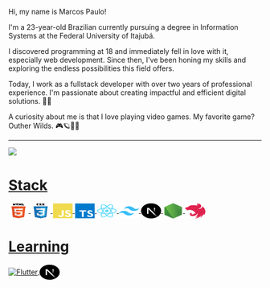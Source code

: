 <div>
  <p>
    Hi, my name is Marcos Paulo!
  </p>
  <p>
    I'm a 23-year-old Brazilian currently pursuing a degree in Information Systems at the Federal University of Itajubá.
  </p>
  <p>
    I discovered programming at 18 and immediately fell in love with it, especially web development. Since then, I've been honing my skills and exploring the endless possibilities this field offers.
  </p>
  <p>
    Today, I work as a fullstack developer with over two years of professional experience. I'm passionate about creating impactful and efficient digital solutions. 👨‍💻
  </p>
  <p>
    A curiosity about me is that I love playing video games. My favorite game? Outher Wilds. 🎮🪐👩‍🚀
  </p>
</div>
<hr>
<div>
  <a href="https://github.com/MarcosPaul0">
  <!--   <img height="180em" src="https://github-readme-stats.vercel.app/api?username=MarcosPaul0&show_icons=true&theme=dracula&title_color=blue&include_all_commits=true&count_private=true"/> -->
  <img height="180em" src="https://github-readme-stats.vercel.app/api/top-langs/?username=MarcosPaul0&layout=compact&langs_count=7&theme=dracula&title_color=blue"/>
</div>

<div>
  <h1>Stack</h1>
  <img align="center" alt="HTML" height="30" width="40" src="https://raw.githubusercontent.com/devicons/devicon/1119b9f84c0290e0f0b38982099a2bd027a48bf1/icons/html5/html5-original-wordmark.svg">
  <img align="center" alt="CSS" height="30" width="40" src="https://raw.githubusercontent.com/devicons/devicon/1119b9f84c0290e0f0b38982099a2bd027a48bf1/icons/css3/css3-original-wordmark.svg">
  <img align="center" alt="Js" height="30" width="40" src="https://raw.githubusercontent.com/devicons/devicon/master/icons/javascript/javascript-plain.svg">
  <img align="center" alt="Ts" height="30" width="40" src="https://raw.githubusercontent.com/devicons/devicon/master/icons/typescript/typescript-plain.svg">
  <img align="center" alt="React" height="30" width="40" src="https://raw.githubusercontent.com/devicons/devicon/master/icons/react/react-original.svg">
  <img align="center" alt="Tailwindcss" height="30" width="40" src="https://raw.githubusercontent.com/devicons/devicon/1119b9f84c0290e0f0b38982099a2bd027a48bf1/icons/tailwindcss/tailwindcss-plain.svg">
  <img align="center" alt="Next" height="30" width="40" src="https://raw.githubusercontent.com/devicons/devicon/master/icons/nextjs/nextjs-original.svg">
  <img align="center" alt="Nodejs" height="30" width="40" src="https://raw.githubusercontent.com/devicons/devicon/master/icons/nodejs/nodejs-original.svg">
  <img align="center" alt="NestJs" height="30" width="40" src="https://raw.githubusercontent.com/devicons/devicon/1119b9f84c0290e0f0b38982099a2bd027a48bf1/icons/nestjs/nestjs-plain.svg">
</div>

<div>
  <h1>Learning</h1>
  <img align="center" alt="Flutter" height="30" width="40" src="https://raw.githubusercontent.com/devicons/devicon/1119b9f84c0290e0f0b38982099a2bd027a48bf1/icons/dotnet/dotnet-original.svg">
  <img align="center" alt="Spring" height="30" width="40" src="https://raw.githubusercontent.com/devicons/devicon/6910f0503efdd315c8f9b858234310c06e04d9c0/icons/nextjs/nextjs-original.svg">
</div>
